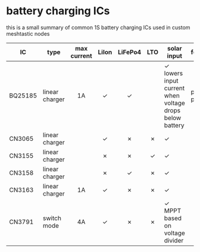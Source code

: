 # battery charging ICs

this is a small summary of common 1S battery charging ICs used in custom meshtastic nodes

| IC          | type           | max current | LiIon   | LiFePo4  | LTO       | solar input                                                                   | features      | available modules                                            | links                                                                                                                |
| ---         | ---            | :---:       | :---:   | :---:    | :---:     |---                                                                            | ---           | ---                                                          | ---                                                                                                                  |
| BQ25185     | linear charger | 1A          | &check; | &check;  |           | &check; <br> lowers input current when voltage drops below battery            | power path    | [Adafruit](https://www.adafruit.com/product/6106)            | [datasheet](https://www.ti.com/lit/ds/symlink/bq25185.pdf)                                                           |
| CN3065      | linear charger |             | &check; | &cross;  | &cross;   | &check;                                                                       |               | [Aliexpress](https://s.click.aliexpress.com/e/_DEZzKi5)      | [datasheet](https://raw.githubusercontent.com/SeeedDocument/Lipo_Rider_Pro/master/res/DSE-CN3065.pdf)                |
| CN3155      | linear charger |             | &cross; | &cross;  | &check;   | &check;                                                                       |               |                                                              |                                                                                                                      |
| CN3158      | linear charger |             | &cross; | &check;  | &cross;   | &check;                                                                       |               |                                                              |                                                                                                                      |
| CN3163      | linear charger | 1A          | &check; | &cross;  | &cross;   | &check;                                                                       |               | [SD05CRMA](https://s.click.aliexpress.com/e/_DBuOVX7)        |                                                                                                                      |
| CN3791      | switch mode    | 4A          | &check; | &cross;  | &cross;   | &check; <br> MPPT based on voltage divider                                    |               | [Aliexpress](https://s.click.aliexpress.com/e/_DcRqOal)      |                                                                                                                      |
